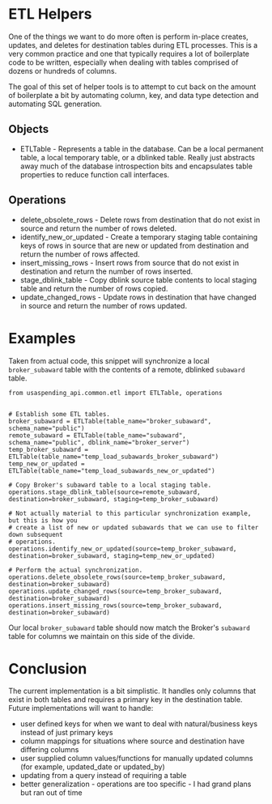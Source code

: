 # ETL Helpers

One of the things we want to do more often is perform in-place creates, updates, and
deletes for destination tables during ETL processes.  This is a very common practice and
one that typically requires a lot of boilerplate code to be written, especially when
dealing with tables comprised of dozens or hundreds of columns.

The goal of this set of helper tools is to attempt to cut back on the amount of
boilerplate a bit by automating column, key, and data type detection and automating SQL
generation.

## Objects

- ETLTable - Represents a table in the database.  Can be a local permanent table, a local
temporary table, or a dblinked table.  Really just abstracts away much of the database
introspection bits and encapsulates table properties to reduce function call interfaces.

## Operations

- delete_obsolete_rows -  Delete rows from destination that do not exist in source and
return the number of rows deleted.
- identify_new_or_updated - Create a temporary staging table containing keys of rows in
source that are new or updated from destination and return the number of rows affected.
- insert_missing_rows - Insert rows from source that do not exist in destination and return
the number of rows inserted.
- stage_dblink_table - Copy dblink source table contents to local staging table and return
the number of rows copied.
- update_changed_rows - Update rows in destination that have changed in source and return
the number of rows updated.

# Examples

Taken from actual code, this snippet will synchronize a local `broker_subaward` table
with the contents of a remote, dblinked `subaward` table.
```
from usaspending_api.common.etl import ETLTable, operations


# Establish some ETL tables.
broker_subaward = ETLTable(table_name="broker_subaward", schema_name="public")
remote_subaward = ETLTable(table_name="subaward", schema_name="public", dblink_name="broker_server")
temp_broker_subaward = ETLTable(table_name="temp_load_subawards_broker_subaward")
temp_new_or_updated = ETLTable(table_name="temp_load_subawards_new_or_updated")

# Copy Broker's subaward table to a local staging table.
operations.stage_dblink_table(source=remote_subaward, destination=broker_subaward, staging=temp_broker_subaward)

# Not actually material to this particular synchronization example, but this is how you
# create a list of new or updated subawards that we can use to filter down subsequent
# operations.
operations.identify_new_or_updated(source=temp_broker_subaward, destination=broker_subaward, staging=temp_new_or_updated)

# Perform the actual synchronization.
operations.delete_obsolete_rows(source=temp_broker_subaward, destination=broker_subaward)
operations.update_changed_rows(source=temp_broker_subaward, destination=broker_subaward)
operations.insert_missing_rows(source=temp_broker_subaward, destination=broker_subaward)
```
Our local `broker_subaward` table should now match the Broker's `subaward` table for
columns we  maintain on this side of the divide.

# Conclusion

The current implementation is a bit simplistic.  It handles only columns that exist in
both tables and requires a primary key in the destination table.  Future implementations
will want to handle:

- user defined keys for when we want to deal with natural/business keys instead of
  just primary keys
- column mappings for situations where source and destination have differing columns
- user supplied column values/functions for manually updated columns (for example,
  updated_date or updated_by)
- updating from a query instead of requiring a table
- better generalization - operations are too specific - I had grand plans but ran out of time
